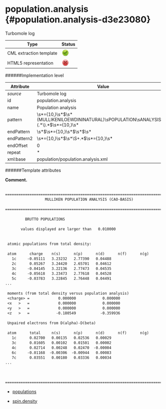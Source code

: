 # population.analysis {#population.analysis-d3e23080}

Turbomole log

| Type                                                                                                                                                | Status                                                                                                                                              |
|----|----|
| CML extraction template                                                                                                                             | ![](/imgs/Total.png)                                                                                                                                |
| HTML5 representation                                                                                                                                | ![](/imgs/None.png)                                                                                                                                 |

######Implementation level

| Attribute                                                                                                                                           | Value                                                                                                                                               |
|----|----|
| *source*                                                                                                                                            | Turbomole log                                                                                                                                       |
| id                                                                                                                                                  | population.analysis                                                                                                                                 |
| name                                                                                                                                                | Population analysis                                                                                                                                 |
| pattern                                                                                                                                             | \\s\*={10,}\\s\*\$\\s\*(MULLIKENILOEWDININATURAL)\\sPOPULATION\\sANALYSIS\\s\*\\(.\*\\).\*\$\\s\*={10,}\\s\*                                        |
| endPattern                                                                                                                                          | \\s\*\$\\s\*={10,}\\s\*\$\\s\*\$\\s\*                                                                                                               |
| endPattern2                                                                                                                                         | \\s\*={10,}\\s\*\$\\s\*\\S+.\*\$\\s\*={10,}\\s\*                                                                                                    |
| endOffset                                                                                                                                           | 0                                                                                                                                                   |
| repeat                                                                                                                                              | \*                                                                                                                                                  |
| xml:base                                                                                                                                            | population/population.analysis.xml                                                                                                                  |

######Template attributes

**Comment.**

       ==============================================================================
                      MULLIKEN POPULATION ANALYSIS (CAO-BASIS) 
     ==============================================================================

             BRUTTO POPULATIONS  

           values displayed are larger than   0.010000


     atomic populations from total density:

     atom      charge    n(s)      n(p)      n(d)      n(f)      n(g)
       1c     -0.05111   3.23232   2.77390   0.04488
       2c      0.05267   3.24420   2.65701   0.04612
       3c     -0.04145   3.22136   2.77473   0.04535
       4c     -0.05618   3.23473   2.77618   0.04528
       5c     -0.03783   3.22845   2.76448   0.04491
    ...

     moments (from total density versus population analysis)
     <charge> =             0.000000            0.000000
     <x   >   =             0.000000            0.000000
     <y   >   =             0.000000            0.000000
     <z   >   =            -0.180549           -0.359936

     Unpaired electrons from D(alpha)-D(beta)

     atom      total     n(s)      n(p)      n(d)      n(f)      n(g)
       1c      0.02700   0.00135   0.02536   0.00029
       3c      0.01605   0.00102   0.01501   0.00002
       4c      0.02714   0.00248   0.02470  -0.00004
       6c     -0.01168  -0.00306  -0.00944   0.00083
       7c      0.03551   0.00180   0.03336   0.00034
    ...


     ==============================================================================
     
       
      

-   [populations](/out/md/cml/turbomole_log/populations-d3e23095)

<!-- -->

-   [spin.density](/out/md/cml/turbomole_log/spin.density-d3e23276)


